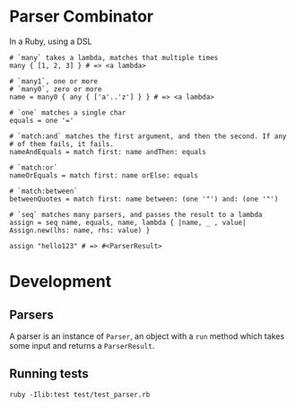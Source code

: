 # Parser Combinator
In a Ruby, using a DSL

    # `many` takes a lambda, matches that multiple times
    many { [1, 2, 3] } # => <a lambda>

    # `many1`, one or more
    # `many0`, zero or more
    name = many0 { any { ['a'..'z'] } } # => <a lambda>

    # `one` matches a single char
    equals = one '='

    # `match:and` matches the first argument, and then the second. If any
    # of them fails, it fails.
    nameAndEquals = match first: name andThen: equals

    # `match:or`
    nameOrEquals = match first: name orElse: equals

    # `match:between`
    betweenQuotes = match first: name between: (one '"') and: (one '"')

    # `seq` matches many parsers, and passes the result to a lambda
    assign = seq name, equals, name, lambda { |name, _ , value| Assign.new(lhs: name, rhs: value) }

    assign "hello123" # => #<ParserResult>

# Development

## Parsers
A parser is an instance of `Parser`, an object with a `run` method which takes
some input and returns a `ParserResult`.

## Running tests

    ruby -Ilib:test test/test_parser.rb
